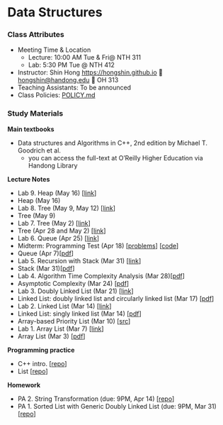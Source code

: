 # Data Structures #

### Class Attributes ###
* Meeting Time & Location
  - Lecture: 10:00 AM Tue & Fri@ NTH 311
  - Lab: 5:30 PM Tue @ NTH 412
* Instructor: Shin Hong https://hongshin.github.io :e-mail: hongshin@handong.edu :door: OH 313
* Teaching Assistants: To be announced
* Class Policies: [POLICY.md](POLICY.md)

### Study Materials ###

**Main textbooks**
* Data structures and Algorithms in C++, 2nd edition  by Michael T. Goodrich et al.
    - you can access the full-text at O’Reilly Higher Education via Handong Library

**Lecture Notes**
* Lab 9. Heap (May 16) [[link](https://github.com/hongshin/DataStructures/tree/lab9)] 
* Heap (May 16)
* Lab 8. Tree (May 9, May 12) [[link](https://github.com/hongshin/DataStructures/tree/lab8)]
* Tree (May 9)
* Lab 7. Tree (May 2) [[link](https://github.com/hongshin/DataStructures/tree/lab7)]
* Tree (Apr 28 and May 2) [[link](note/tree.pdf)]
* Lab 6. Queue (Apr 25) [[link](https://github.com/hongshin/DataStructures/tree/lab6)]
* Midterm: Programming Test (Apr 18) [[problems](note/midterm1.pdf)] [[code](note/midterm.zip)]
* Queue (Apr 7)[[pdf](note/queue.pdf)]
* Lab 5. Recursion with Stack (Mar 31) [[link](https://github.com/hongshin/DataStructures/tree/lab5)]
* Stack (Mar 31)[[pdf](note/stack.pdf)]
* Lab 4. Algorithm Time Complexity Analysis (Mar 28)[[pdf](note/lab4.pdf)]
* Asymptotic Complexity (Mar 24) [[pdf](note/asymptotic+complexity.pdf)]
* Lab 3. Doubly Linked List (Mar 21) [[link](https://github.com/hongshin/DataStructures/tree/lab3)]
* Linked List: doubly linked list and circularly linked list (Mar 17) [[pdf](note/linkedlist.pdf)]
* Lab 2. Linked List (Mar 14) [[link](https://github.com/hongshin/DataStructures/tree/lab2)]
* Linked List: singly linked list (Mar 14) [[pdf](note/linkedlist.pdf)]
* Array-based Priority List (Mar 10) [[src](https://github.com/hongshin/DataStructures/tree/list)]
* Lab 1. Array List (Mar 7) [[link](https://github.com/hongshin/DataStructures/tree/lab1)]
* Array List (Mar 3) [[pdf](note/arraylist.pdf)]

**Programming practice**
- C++ intro. [[repo](https://github.com/hongshin/DataStructures/tree/cpp)]
- List [[repo](https://github.com/hongshin/DataStructures/tree/list)]

**Homework**
 - PA 2. String Transformation (due: 9PM, Apr 14) [[repo](https://github.com/hongshin/DataStructures/tree/pa2)]
 - PA 1. Sorted List with Generic Doubly Linked List (due: 9PM, Mar 31) [[repo](https://github.com/hongshin/DataStructures/tree/pa1)]
 
